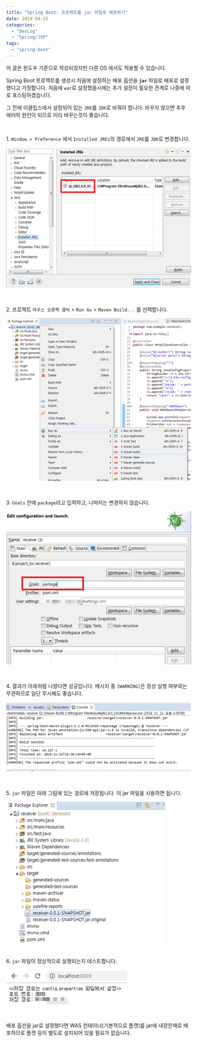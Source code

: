 ```yaml
---
title: "Spring Boot: 프로젝트를 jar 파일로 배포하기"
date: 2019-04-15
categories: 
  - "DevLog"
  - "Spring/JSP"
tags: 
  - "spring-boot"
---
```


이 글은 윈도우 기준으로 작성되었지만 다른 OS 에서도 적용할 수 있습니다.

Spring Boot 프로젝트를 생성시 처음에 설정하는 배포 옵션을 **`jar`** 파일로 배포로 설정했다고 가정합니다. 처음에 `war`로 설정했을시에는 추가 설정이 필요한 관계로 나중에 따로 포스팅하겠습니다.

그 전에 이클립스에서 설정되어 있는 `JRE`를 `JDK`로 바꿔야 합니다. 바꾸지 않으면 추후 에러의 원인이 되므로 미리 바꾸는것이 좋습니다.

 

1\. `Window > Preference` 에서 `Installed JREs`의 경로에서 `JRE`를 `JDK`로 변경합니다.

[ ![](/assets/img/wp-content/uploads/2019/04/bootjar4-e1567438323122.png)](http://yoonbumtae.com/?attachment_id=1036)

 

2\. 프로젝트 `마우스 오른쪽 클릭` > `Run As` > `Maven Build...` 를 선택합니다.

[ ![](/assets/img/wp-content/uploads/2019/04/bootjar1-e1567438380807.png)](http://yoonbumtae.com/?attachment_id=1037)

 

3\. `Goals` 란에 `package`라고 입력하고, 나머지는 변경하지 않습니다.

[ ![](/assets/img/wp-content/uploads/2019/04/bootjar3-e1567438433282.png)](http://yoonbumtae.com/?attachment_id=1038)

 

4\. 결과가 아래처럼 나왔다면 성공입니다. 메시지 중 `[WARNING]`은 정상 실행 여부와는 무관하므로 일단 무시해도 좋습니다.

[ ![](/assets/img/wp-content/uploads/2019/04/bootjar2.png)](http://yoonbumtae.com/?attachment_id=1039)

 

5\. `jar` 파일은 아래 그림에 있는 경로에 저장됩니다. 이 jar 파일을 사용하면 됩니다.

[ ![](/assets/img/wp-content/uploads/2019/04/bootjar5.png)](http://yoonbumtae.com/?attachment_id=1040)

6\. `jar` 파일이 정상적으로 실행되는지 테스트합니다.

[ ![](/assets/img/wp-content/uploads/2019/04/bootjar7-e1567438586882.png)](http://yoonbumtae.com/?attachment_id=1041)

배포 옵션을 jar로 설정했다면 WAS 컨테이너(기본적으로 톰캣)를 jar에 내장한채로 배포하므로 톰캣 등이 별도로 설치되어 있을 필요가 없습니다.
